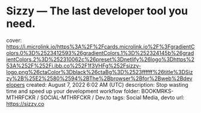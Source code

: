 # Sizzy — The last developer tool you need.

cover: https://i.microlink.io/https%3A%2F%2Fcards.microlink.io%2F%3FgradientColors.0%3D%2523412593%26gradientColors.1%3D%252324145b%26gradientColors.2%3D%252310062c%26preset%3Dnetlify%26logo%3Dhttps%253A%252F%252Fi.ibb.co%252F1f3VHFg%252Fsizzy-logo.png%26ctaColor%3Dblack%26ctaBg%3D%2523ffffff%26title%3DSizzy%2B%25E2%2580%2594%2BThe%2Bbrowser%2Bfor%2Bweb%2Bdevelopers
created: August 7, 2022 6:02 AM (UTC)
description: Stop wasting time and speed up your development workflow
folder: BOOKMRKS-MTHRFCKR / SOCIAL-MTHRFCKR / Dev.to
tags: Social Media, devto
url: https://sizzy.co